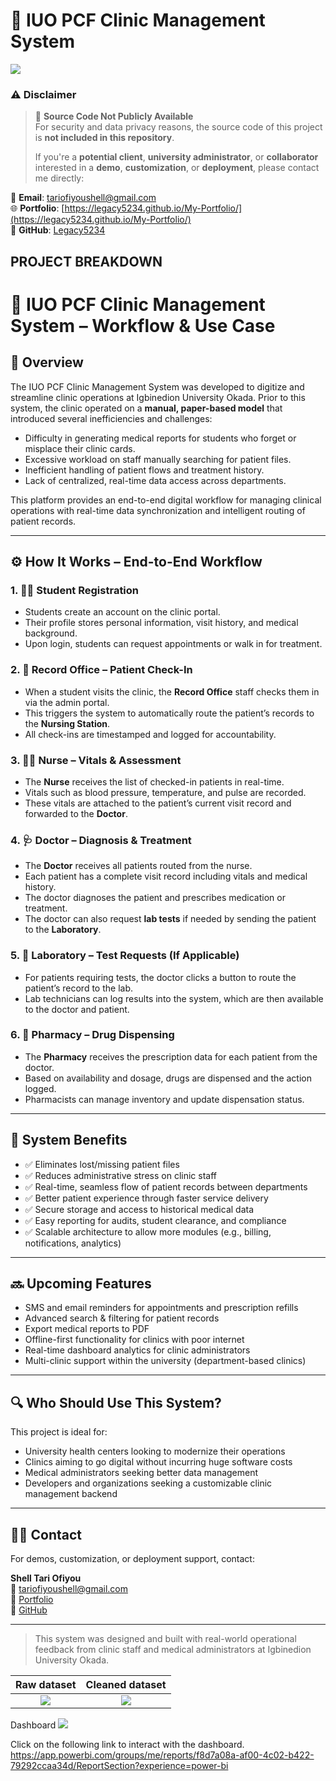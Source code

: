 # 🏥 IUO PCF Clinic Management System

![](basket_analysis.jpeg)

### ⚠️ **Disclaimer**

> 🚫 **Source Code Not Publicly Available**  
> For security and data privacy reasons, the source code of this project is **not included in this repository**.  
>  
> If you're a **potential client**, **university administrator**, or **collaborator** interested in a **demo**, **customization**, or **deployment**, please contact me directly:

📧 **Email**: [tariofiyoushell@gmail.com](mailto:tariofiyoushell@gmail.com)  
🌐 **Portfolio**: [https://legacy5234.github.io/My-Portfolio/](https://legacy5234.github.io/My-Portfolio/)  
🐙 **GitHub**: [Legacy5234](https://github.com/Legacy5234)

## PROJECT BREAKDOWN


# 🏥 IUO PCF Clinic Management System – Workflow & Use Case

## 📘 Overview

The IUO PCF Clinic Management System was developed to digitize and streamline clinic operations at Igbinedion University Okada. Prior to this system, the clinic operated on a **manual, paper-based model** that introduced several inefficiencies and challenges:

- Difficulty in generating medical reports for students who forget or misplace their clinic cards.
- Excessive workload on staff manually searching for patient files.
- Inefficient handling of patient flows and treatment history.
- Lack of centralized, real-time data access across departments.

This platform provides an end-to-end digital workflow for managing clinical operations with real-time data synchronization and intelligent routing of patient records.

---

## ⚙️ How It Works – End-to-End Workflow

### 1. 🧑‍🎓 Student Registration
- Students create an account on the clinic portal.
- Their profile stores personal information, visit history, and medical background.
- Upon login, students can request appointments or walk in for treatment.

### 2. 🏢 Record Office – Patient Check-In
- When a student visits the clinic, the **Record Office** staff checks them in via the admin portal.
- This triggers the system to automatically route the patient’s records to the **Nursing Station**.
- All check-ins are timestamped and logged for accountability.

### 3. 👩‍⚕️ Nurse – Vitals & Assessment
- The **Nurse** receives the list of checked-in patients in real-time.
- Vitals such as blood pressure, temperature, and pulse are recorded.
- These vitals are attached to the patient’s current visit record and forwarded to the **Doctor**.

### 4. 🩺 Doctor – Diagnosis & Treatment
- The **Doctor** receives all patients routed from the nurse.
- Each patient has a complete visit record including vitals and medical history.
- The doctor diagnoses the patient and prescribes medication or treatment.
- The doctor can also request **lab tests** if needed by sending the patient to the **Laboratory**.

### 5. 🧪 Laboratory – Test Requests (If Applicable)
- For patients requiring tests, the doctor clicks a button to route the patient’s record to the lab.
- Lab technicians can log results into the system, which are then available to the doctor and patient.

### 6. 💊 Pharmacy – Drug Dispensing
- The **Pharmacy** receives the prescription data for each patient from the doctor.
- Based on availability and dosage, drugs are dispensed and the action logged.
- Pharmacists can manage inventory and update dispensation status.

---

## 🌟 System Benefits

- ✅ Eliminates lost/missing patient files
- ✅ Reduces administrative stress on clinic staff
- ✅ Real-time, seamless flow of patient records between departments
- ✅ Better patient experience through faster service delivery
- ✅ Secure storage and access to historical medical data
- ✅ Easy reporting for audits, student clearance, and compliance
- ✅ Scalable architecture to allow more modules (e.g., billing, notifications, analytics)

---

## 🔜 Upcoming Features

- SMS and email reminders for appointments and prescription refills
- Advanced search & filtering for patient records
- Export medical reports to PDF
- Offline-first functionality for clinics with poor internet
- Real-time dashboard analytics for clinic administrators
- Multi-clinic support within the university (department-based clinics)

---

## 🔍 Who Should Use This System?

This project is ideal for:

- University health centers looking to modernize their operations
- Clinics aiming to go digital without incurring huge software costs
- Medical administrators seeking better data management
- Developers and organizations seeking a customizable clinic management backend

---

## 🧑‍💻 Contact

For demos, customization, or deployment support, contact:

**Shell Tari Ofiyou**  
📧 tariofiyoushell@gmail.com  
🔗 [Portfolio](https://legacy5234.github.io/My-Portfolio/)  
🐙 [GitHub](https://github.com/Legacy5234)

---

> This system was designed and built with real-world operational feedback from clinic staff and medical administrators at Igbinedion University Okada.


Raw dataset                                 |                Cleaned dataset
:-----------------------------------------: | :-----------------------------------------:
![](rawdataset.jpeg)                        |    ![](cleaneddataset.jpeg)


Dashboard
![](dashboard.jpeg)

Click on the following link to interact with the dashboard. https://app.powerbi.com/groups/me/reports/f8d7a08a-af00-4c02-b422-79292ccaa34d/ReportSection?experience=power-bi



























